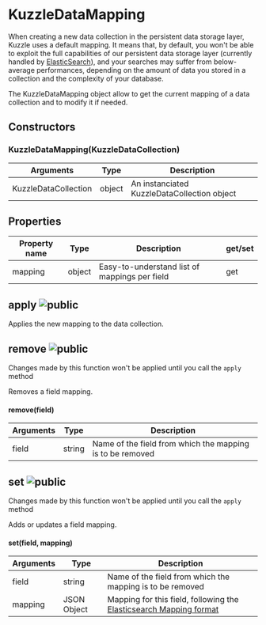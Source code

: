 # KuzzleDataMapping

When creating a new data collection in the persistent data storage layer, Kuzzle uses a default mapping.
It means that, by default, you won't be able to exploit the full capabilities of our persistent data storage layer (currently handled by [ElasticSearch](https://www.elastic.co/products/elasticsearch)), and your searches may suffer from below-average performances, depending on the amount of data you stored in a collection and the complexity of your database.

The KuzzleDataMapping object allow to get the current mapping of a data collection and to modify it if needed.

## Constructors

### KuzzleDataMapping(KuzzleDataCollection)

| Arguments | Type | Description |
|---------------|---------|----------------------------------------|
| KuzzleDataCollection | object | An instanciated KuzzleDataCollection object |

## Properties

| Property name | Type | Description | get/set |
|--------------|--------|-----------------------------------|---------|
| mapping | object | Easy-to-understand list of mappings per field | get |

## apply ![public](./images/public.png)

Applies the new mapping to the data collection.

## remove ![public](./images/public.png)

<aside class="notice">Changes made by this function won't be applied until you call the <code>apply</code> method</aside>

Removes a field mapping.

#### remove(field)

| Arguments | Type | Description |
|---------------|---------|----------------------------------------|
| field | string | Name of the field from which the mapping is to be removed |

## set ![public](./images/public.png)

<aside class="notice">Changes made by this function won't be applied until you call the <code>apply</code> method</aside>

Adds or updates a field mapping.

#### set(field, mapping)

| Arguments | Type | Description |
|---------------|---------|----------------------------------------|
| field | string | Name of the field from which the mapping is to be removed |
| mapping | JSON Object | Mapping for this field, following the [Elasticsearch Mapping format](https://www.elastic.co/guide/en/elasticsearch/reference/1.3/mapping.html)
